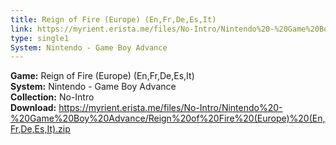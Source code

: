 ```yaml
---
title: Reign of Fire (Europe) (En,Fr,De,Es,It)
link: https://myrient.erista.me/files/No-Intro/Nintendo%20-%20Game%20Boy%20Advance/Reign%20of%20Fire%20(Europe)%20(En,Fr,De,Es,It).zip
type: single1
System: Nintendo - Game Boy Advance
---
```

<b>Game:</b> Reign of Fire (Europe) (En,Fr,De,Es,It)<br>
<b>System:</b> Nintendo - Game Boy Advance<br>
<b>Collection:</b> No-Intro<br>
<b>Download:</b> https://myrient.erista.me/files/No-Intro/Nintendo%20-%20Game%20Boy%20Advance/Reign%20of%20Fire%20(Europe)%20(En,Fr,De,Es,It).zip
